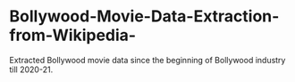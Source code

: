 # Bollywood-Movie-Data-Extraction-from-Wikipedia-
Extracted Bollywood movie data since the beginning of Bollywood industry till 2020-21.
